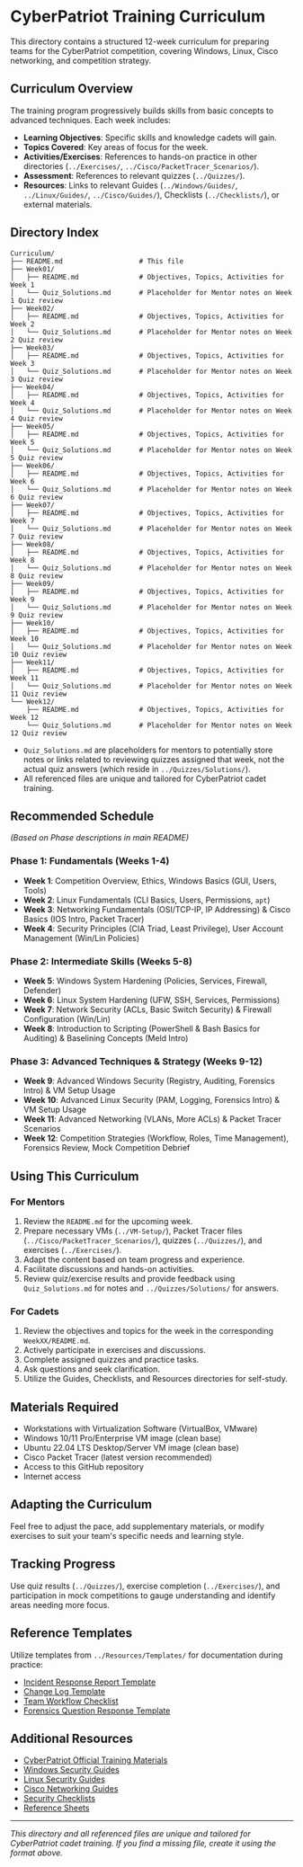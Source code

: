 # CyberPatriot Training Curriculum

This directory contains a structured 12-week curriculum for preparing teams for the CyberPatriot competition, covering Windows, Linux, Cisco networking, and competition strategy.

## Curriculum Overview

The training program progressively builds skills from basic concepts to advanced techniques. Each week includes:
-   **Learning Objectives**: Specific skills and knowledge cadets will gain.
-   **Topics Covered**: Key areas of focus for the week.
-   **Activities/Exercises**: References to hands-on practice in other directories (`../Exercises/`, `../Cisco/PacketTracer_Scenarios/`).
-   **Assessment**: References to relevant quizzes (`../Quizzes/`).
-   **Resources**: Links to relevant Guides (`../Windows/Guides/`, `../Linux/Guides/`, `../Cisco/Guides/`), Checklists (`../Checklists/`), or external materials.

## Directory Index

```
Curriculum/
├── README.md                   # This file
├── Week01/
│   ├── README.md               # Objectives, Topics, Activities for Week 1
│   └── Quiz_Solutions.md       # Placeholder for Mentor notes on Week 1 Quiz review
├── Week02/
│   ├── README.md               # Objectives, Topics, Activities for Week 2
│   └── Quiz_Solutions.md       # Placeholder for Mentor notes on Week 2 Quiz review
├── Week03/
│   ├── README.md               # Objectives, Topics, Activities for Week 3
│   └── Quiz_Solutions.md       # Placeholder for Mentor notes on Week 3 Quiz review
├── Week04/
│   ├── README.md               # Objectives, Topics, Activities for Week 4
│   └── Quiz_Solutions.md       # Placeholder for Mentor notes on Week 4 Quiz review
├── Week05/
│   ├── README.md               # Objectives, Topics, Activities for Week 5
│   └── Quiz_Solutions.md       # Placeholder for Mentor notes on Week 5 Quiz review
├── Week06/
│   ├── README.md               # Objectives, Topics, Activities for Week 6
│   └── Quiz_Solutions.md       # Placeholder for Mentor notes on Week 6 Quiz review
├── Week07/
│   ├── README.md               # Objectives, Topics, Activities for Week 7
│   └── Quiz_Solutions.md       # Placeholder for Mentor notes on Week 7 Quiz review
├── Week08/
│   ├── README.md               # Objectives, Topics, Activities for Week 8
│   └── Quiz_Solutions.md       # Placeholder for Mentor notes on Week 8 Quiz review
├── Week09/
│   ├── README.md               # Objectives, Topics, Activities for Week 9
│   └── Quiz_Solutions.md       # Placeholder for Mentor notes on Week 9 Quiz review
├── Week10/
│   ├── README.md               # Objectives, Topics, Activities for Week 10
│   └── Quiz_Solutions.md       # Placeholder for Mentor notes on Week 10 Quiz review
├── Week11/
│   ├── README.md               # Objectives, Topics, Activities for Week 11
│   └── Quiz_Solutions.md       # Placeholder for Mentor notes on Week 11 Quiz review
└── Week12/
    ├── README.md               # Objectives, Topics, Activities for Week 12
    └── Quiz_Solutions.md       # Placeholder for Mentor notes on Week 12 Quiz review
```

-   `Quiz_Solutions.md` are placeholders for mentors to potentially store notes or links related to reviewing quizzes assigned that week, not the actual quiz answers (which reside in `../Quizzes/Solutions/`).
-   All referenced files are unique and tailored for CyberPatriot cadet training.

## Recommended Schedule

*(Based on Phase descriptions in main README)*

### Phase 1: Fundamentals (Weeks 1-4)
-   **Week 1**: Competition Overview, Ethics, Windows Basics (GUI, Users, Tools)
-   **Week 2**: Linux Fundamentals (CLI Basics, Users, Permissions, `apt`)
-   **Week 3**: Networking Fundamentals (OSI/TCP-IP, IP Addressing) & Cisco Basics (IOS Intro, Packet Tracer)
-   **Week 4**: Security Principles (CIA Triad, Least Privilege), User Account Management (Win/Lin Policies)

### Phase 2: Intermediate Skills (Weeks 5-8)
-   **Week 5**: Windows System Hardening (Policies, Services, Firewall, Defender)
-   **Week 6**: Linux System Hardening (UFW, SSH, Services, Permissions)
-   **Week 7**: Network Security (ACLs, Basic Switch Security) & Firewall Configuration (Win/Lin)
-   **Week 8**: Introduction to Scripting (PowerShell & Bash Basics for Auditing) & Baselining Concepts (Meld Intro)

### Phase 3: Advanced Techniques & Strategy (Weeks 9-12)
-   **Week 9**: Advanced Windows Security (Registry, Auditing, Forensics Intro) & VM Setup Usage
-   **Week 10**: Advanced Linux Security (PAM, Logging, Forensics Intro) & VM Setup Usage
-   **Week 11**: Advanced Networking (VLANs, More ACLs) & Packet Tracer Scenarios
-   **Week 12**: Competition Strategies (Workflow, Roles, Time Management), Forensics Review, Mock Competition Debrief

## Using This Curriculum

### For Mentors
1.  Review the `README.md` for the upcoming week.
2.  Prepare necessary VMs (`../VM-Setup/`), Packet Tracer files (`../Cisco/PacketTracer_Scenarios/`), quizzes (`../Quizzes/`), and exercises (`../Exercises/`).
3.  Adapt the content based on team progress and experience.
4.  Facilitate discussions and hands-on activities.
5.  Review quiz/exercise results and provide feedback using `Quiz_Solutions.md` for notes and `../Quizzes/Solutions/` for answers.

### For Cadets
1.  Review the objectives and topics for the week in the corresponding `WeekXX/README.md`.
2.  Actively participate in exercises and discussions.
3.  Complete assigned quizzes and practice tasks.
4.  Ask questions and seek clarification.
5.  Utilize the Guides, Checklists, and Resources directories for self-study.

## Materials Required
-   Workstations with Virtualization Software (VirtualBox, VMware)
-   Windows 10/11 Pro/Enterprise VM image (clean base)
-   Ubuntu 22.04 LTS Desktop/Server VM image (clean base)
-   Cisco Packet Tracer (latest version recommended)
-   Access to this GitHub repository
-   Internet access

## Adapting the Curriculum
Feel free to adjust the pace, add supplementary materials, or modify exercises to suit your team's specific needs and learning style.

## Tracking Progress
Use quiz results (`../Quizzes/`), exercise completion (`../Exercises/`), and participation in mock competitions to gauge understanding and identify areas needing more focus.

## Reference Templates
Utilize templates from `../Resources/Templates/` for documentation during practice:
-   [Incident Response Report Template](../Resources/Templates/Incident_Response_Report_Template.md)
-   [Change Log Template](../Resources/Templates/Change_Log_Template.md)
-   [Team Workflow Checklist](../Resources/Templates/Team_Workflow_Checklist.md)
-   [Forensics Question Response Template](../Resources/Templates/Forensics_Question_Response_Template.md)

## Additional Resources
-   [CyberPatriot Official Training Materials](https://www.uscyberpatriot.org/competition/training-materials)
-   [Windows Security Guides](../Windows/Guides/)
-   [Linux Security Guides](../Linux/Guides/)
-   [Cisco Networking Guides](../Cisco/Guides/)
-   [Security Checklists](../Checklists/)
-   [Reference Sheets](../Resources/References/)

---
*This directory and all referenced files are unique and tailored for CyberPatriot cadet training. If you find a missing file, create it using the format above.*
